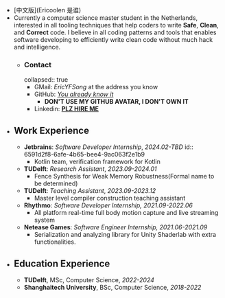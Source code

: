- [中文版](Ericoolen 是谁)
- Currently a computer science master student in the Netherlands, interested in all tooling techniques that help coders to write **Safe**, **Clean**, and **Correct** code. I believe in all coding patterns and tools that enables software developing to efficiently write clean code without much hack and intelligence.
	- ### Contact
	  collapsed:: true
		- GMail: *EricYFSong* at the address you know
		- GitHub: *[You already know it](https://www.github.com/Eric-Song-Nop)*
			- **DON'T USE MY GITHUB AVATAR, I DON'T OWN IT**
		- Linkedin: **[PLZ HIRE ME](https://www.linkedin.com/in/yifan-song-938b79235/)**
- ## Work Experience
	- **Jetbrains**: *Software Developer Internship*, *2024.02-TBD*
	  id:: 6591d2f8-6afe-4b65-bee4-9ac063f2e1b9
		- Kotlin team, verification framework for Kotlin
	- **TUDelft**: *Research Assistant*, *2023.09-2024.01*
		- Fence Synthesis for Weak Memory Robustness(Formal name to be determined)
	- **TUDelft**: *Teaching Assistant*, *2023.09-2023.12*
		- Master level compiler construction teaching assistant
	- **Rhythmo**: *Software Developer Internship, 2021.09-2022.06*
		- All platform real-time full body motion capture and live streaming system
	- **Netease Games**: *Software Engineer Internship, 2021.06-2021.09*
		- Serialization and analyzing library for Unity Shaderlab with extra functionalities.
- ## Education Experience
	- **TUDelft**, MSc, Computer Science, _2022-2024_
	- **Shanghaitech University**, BSc, Computer Science, _2018-2022_